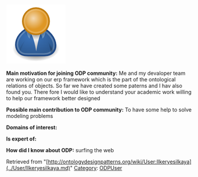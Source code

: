[![Image:ODPUser.png](../images/a/a6/ODPUser.png)](../Image/ODPUser.png.md "Image:ODPUser.png")




  





__Main motivation for joining ODP community:__ Me and my devaloper team are working on our erp framework which is the part of the ontological relations of objects. So far we have created some paterns and I hav also found you. There fore I would like to understand your academic work willing to help our framework better designed


__Possible main contribution to ODP community:__ To have some help to solve modeling problems


__Domains of interest:__


  



__Is expert of:__


  

__How did I know about ODP:__ surfing the web






Retrieved from "[http://ontologydesignpatterns.org/wiki/User:Ilkeryesilkaya](../User/Ilkeryesilkaya.md)"
 [Category](http://ontologydesignpatterns.org/wiki/Special:Categories "Special:Categories"): [ODPUser](../Category/ODPUser.md "Category:ODPUser")